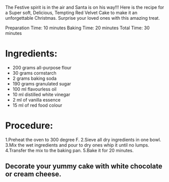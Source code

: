 The Festive spirit is in the air and Santa is on his way!!!
Here is the recipe for a  Super soft, Delicious, Tempting  Red Velvet Cake to make it an unforgettable Christmas. Surprise your loved ones with this amazing treat.

Preparation Time: 10 minutes
Baking Time: 20 minutes
Total Time: 30 minutes

# Ingredients: 
- 200 grams all-purpose flour
- 30 grams cornstarch
- 2 grams baking soda
-	190 grams granulated sugar
-	100 ml flavourless oil
-	10 ml distilled white vinegar
-	2 ml of vanilla essence
-	15 ml of red food colour

# Procedure:
1.Preheat the oven to 300 degree F.
2.Sieve all dry ingredients in one bowl.
3.Mix the wet ingredients and pour to dry ones whip it until no lumps.
4.Transfer the mix to the baking pan.
5.Bake it for 20 minutes.

## Decorate your yummy cake with white chocolate or cream cheese.
